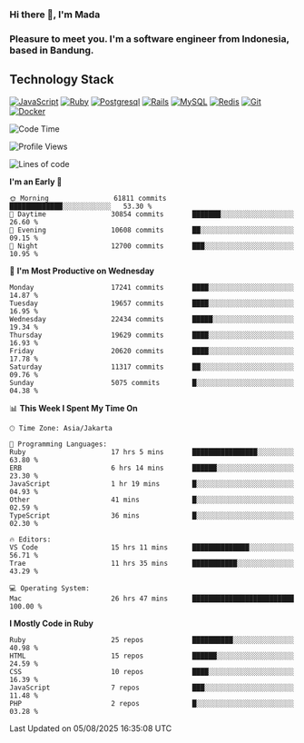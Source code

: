 ### Hi there 👋, I'm Mada
### Pleasure to meet you. I'm a software engineer from Indonesia, based in Bandung.

## Technology Stack

[![JavaScript](https://img.shields.io/badge/-JavaScript-%23F7DF1C?style=flat-square&logo=javascript&logoColor=000000&labelColor=%23F7DF1C&color=%23FFCE5A)](https://www.javascript.com/)
[![Ruby](https://img.shields.io/badge/Ruby-CC342D?style=flat-square&logo=ruby&logoColor=white)](https://www.ruby-lang.org/en/)
[![Postgresql](https://img.shields.io/badge/PostgreSQL-316192?style=flat-square&logo=postgresql&logoColor=ffffff)](https://www.postgresql.org/)
[![Rails](https://img.shields.io/badge/Ruby_on_Rails-CC0000?style=flat-square&logo=ruby-on-rails&logoColor=white)](https://rubyonrails.org/)
[![MySQL](https://img.shields.io/badge/-MySQL-4479A1?style=flat-square&logo=MySQL&logoColor=ffffff)](https://www.mysql.com/)
[![Redis](https://img.shields.io/badge/-Redis-DC382D?style=flat-square&logo=Redis&logoColor=ffffff)](https://redis.io/)
[![Git](https://img.shields.io/badge/-Git-%23F05032?style=flat-square&logo=git&logoColor=%23ffffff)](https://git-scm.com/)
[![Docker](https://img.shields.io/badge/-Docker-2496ED?style=flat-square&logo=docker&logoColor=ffffff)](https://www.docker.com/)
<!--
**madaarya/madaarya** is a ✨ _special_ ✨ repository because its `README.md` (this file) appears on your GitHub profile.

Here are some ideas to get you started:

- 🔭 I’m currently working on ...
- 🌱 I’m currently learning ...
- 👯 I’m looking to collaborate on ...
- 🤔 I’m looking for help with ...
- 💬 Ask me about ...
- 📫 How to reach me: ...
- 😄 Pronouns: ...
- ⚡ Fun fact: ...
-->
<!--START_SECTION:waka-->
![Code Time](http://img.shields.io/badge/Code%20Time-7%2C557%20hrs%2055%20mins-blue)

![Profile Views](http://img.shields.io/badge/Profile%20Views-0-blue)

![Lines of code](https://img.shields.io/badge/From%20Hello%20World%20I%27ve%20Written-53.0%20million%20lines%20of%20code-blue)

**I'm an Early 🐤** 

```text
🌞 Morning                61811 commits       █████████████░░░░░░░░░░░░   53.30 % 
🌆 Daytime                30854 commits       ███████░░░░░░░░░░░░░░░░░░   26.60 % 
🌃 Evening                10608 commits       ██░░░░░░░░░░░░░░░░░░░░░░░   09.15 % 
🌙 Night                  12700 commits       ███░░░░░░░░░░░░░░░░░░░░░░   10.95 % 
```
📅 **I'm Most Productive on Wednesday** 

```text
Monday                   17241 commits       ████░░░░░░░░░░░░░░░░░░░░░   14.87 % 
Tuesday                  19657 commits       ████░░░░░░░░░░░░░░░░░░░░░   16.95 % 
Wednesday                22434 commits       █████░░░░░░░░░░░░░░░░░░░░   19.34 % 
Thursday                 19629 commits       ████░░░░░░░░░░░░░░░░░░░░░   16.93 % 
Friday                   20620 commits       ████░░░░░░░░░░░░░░░░░░░░░   17.78 % 
Saturday                 11317 commits       ██░░░░░░░░░░░░░░░░░░░░░░░   09.76 % 
Sunday                   5075 commits        █░░░░░░░░░░░░░░░░░░░░░░░░   04.38 % 
```


📊 **This Week I Spent My Time On** 

```text
🕑︎ Time Zone: Asia/Jakarta

💬 Programming Languages: 
Ruby                     17 hrs 5 mins       ████████████████░░░░░░░░░   63.80 % 
ERB                      6 hrs 14 mins       ██████░░░░░░░░░░░░░░░░░░░   23.30 % 
JavaScript               1 hr 19 mins        █░░░░░░░░░░░░░░░░░░░░░░░░   04.93 % 
Other                    41 mins             █░░░░░░░░░░░░░░░░░░░░░░░░   02.59 % 
TypeScript               36 mins             █░░░░░░░░░░░░░░░░░░░░░░░░   02.30 % 

🔥 Editors: 
VS Code                  15 hrs 11 mins      ██████████████░░░░░░░░░░░   56.71 % 
Trae                     11 hrs 35 mins      ███████████░░░░░░░░░░░░░░   43.29 % 

💻 Operating System: 
Mac                      26 hrs 47 mins      █████████████████████████   100.00 % 
```

**I Mostly Code in Ruby** 

```text
Ruby                     25 repos            ██████████░░░░░░░░░░░░░░░   40.98 % 
HTML                     15 repos            ██████░░░░░░░░░░░░░░░░░░░   24.59 % 
CSS                      10 repos            ████░░░░░░░░░░░░░░░░░░░░░   16.39 % 
JavaScript               7 repos             ███░░░░░░░░░░░░░░░░░░░░░░   11.48 % 
PHP                      2 repos             █░░░░░░░░░░░░░░░░░░░░░░░░   03.28 % 
```




 Last Updated on 05/08/2025 16:35:08 UTC
<!--END_SECTION:waka-->
